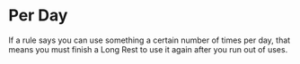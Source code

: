# Per Day

If a rule says you can use something a certain number of times per day, that means you must finish a Long Rest to use it again after you run out of uses.